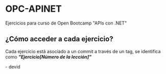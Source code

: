 # OPC-APINET
Ejercicios para curso de Open Bootcamp "APIs con .NET"

## ¿Cómo acceder a cada ejercicio?
Cada ejercicio está asociado a un commit a través de un tag, se identifica como ***"Ejercicio[Número de la lección]"***

\- devid
